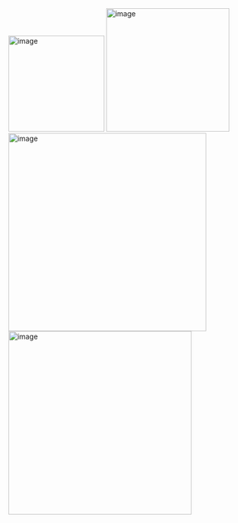 <img width="190" alt="image" src="https://github.com/wisamahmad07/java-swing-medical-reminder-app/assets/145926851/2a526b6c-3de4-414d-9502-c9aaf1d07450">
<img width="244" alt="image" src="https://github.com/wisamahmad07/java-swing-medical-reminder-app/assets/145926851/8fd65759-5516-49a3-96ae-c24edced4a6f">
<img width="392" alt="image" src="https://github.com/wisamahmad07/java-swing-medical-reminder-app/assets/145926851/331c133b-e2ed-4d6d-87cb-d359492ddfce">
<img width="363" alt="image" src="https://github.com/wisamahmad07/java-swing-medical-reminder-app/assets/145926851/c2d05263-d8b6-4316-8bd9-e2f0fb689bac">
